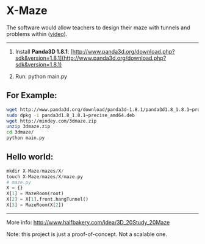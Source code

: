 X-Maze
======

The software would allow teachers to design their maze with tunnels and problems within ([video](http://v.youku.com/v_show/id_XNTQ2MTgyNTU2.html)).

******************************************************************************
1. Install **Panda3D 1.8.1**:
[http://www.panda3d.org/download.php?sdk&version=1.8.1](http://www.panda3d.org/download.php?sdk&version=1.8.1)

2. Run:
python main.py

## For Example:

```bash
wget http://www.panda3d.org/download/panda3d-1.8.1/panda3d1.8_1.8.1~precise_amd64.deb
sudo dpkg -i panda3d1.8_1.8.1~precise_amd64.deb
wget http://mindey.com/3dmaze.zip
unzip 3dmaze.zip
cd 3dmaze/
python main.py
```

## Hello world:

```python
mkdir X-Maze/mazes/X/
touch X-Maze/mazes/X/maze.py
# maze.py
X = {}
X[1] = MazeRoom(root)
X[2] = X[1].front.hangTunnel()
X[3] = MazeRoom(X[2]) 
```

******************************************************************************
More info: http://www.halfbakery.com/idea/3D_20Study_20Maze

Note: this project is just a proof-of-concept. Not a scalable one.